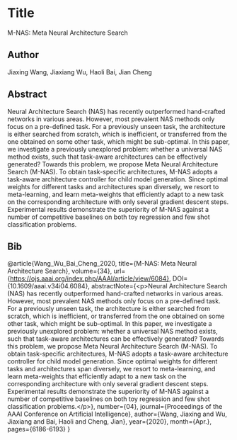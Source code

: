# Title
M-NAS: Meta Neural Architecture Search

## Author
Jiaxing Wang, Jiaxiang Wu, Haoli Bai, Jian Cheng

## Abstract
Neural Architecture Search (NAS) has recently outperformed hand-crafted networks in various areas. However, most prevalent NAS methods only focus on a pre-defined task. For a previously unseen task, the architecture is either searched from scratch, which is inefficient, or transferred from the one obtained on some other task, which might be sub-optimal. In this paper, we investigate a previously unexplored problem: whether a universal NAS method exists, such that task-aware architectures can be effectively generated? Towards this problem, we propose Meta Neural Architecture Search (M-NAS). To obtain task-specific architectures, M-NAS adopts a task-aware architecture controller for child model generation. Since optimal weights for different tasks and architectures span diversely, we resort to meta-learning, and learn meta-weights that efficiently adapt to a new task on the corresponding architecture with only several gradient descent steps. Experimental results demonstrate the superiority of M-NAS against a number of competitive baselines on both toy regression and few shot classification problems.

## Bib
@article{Wang_Wu_Bai_Cheng_2020, title={M-NAS: Meta Neural Architecture Search}, volume={34}, url={https://ojs.aaai.org/index.php/AAAI/article/view/6084}, DOI={10.1609/aaai.v34i04.6084}, abstractNote={&lt;p&gt;Neural Architecture Search (NAS) has recently outperformed hand-crafted networks in various areas. However, most prevalent NAS methods only focus on a pre-defined task. For a previously unseen task, the architecture is either searched from scratch, which is inefficient, or transferred from the one obtained on some other task, which might be sub-optimal. In this paper, we investigate a previously unexplored problem: whether a universal NAS method exists, such that task-aware architectures can be effectively generated? Towards this problem, we propose Meta Neural Architecture Search (M-NAS). To obtain task-specific architectures, M-NAS adopts a task-aware architecture controller for child model generation. Since optimal weights for different tasks and architectures span diversely, we resort to meta-learning, and learn meta-weights that efficiently adapt to a new task on the corresponding architecture with only several gradient descent steps. Experimental results demonstrate the superiority of M-NAS against a number of competitive baselines on both toy regression and few shot classification problems.&lt;/p&gt;}, number={04}, journal={Proceedings of the AAAI Conference on Artificial Intelligence}, author={Wang, Jiaxing and Wu, Jiaxiang and Bai, Haoli and Cheng, Jian}, year={2020}, month={Apr.}, pages={6186-6193} }